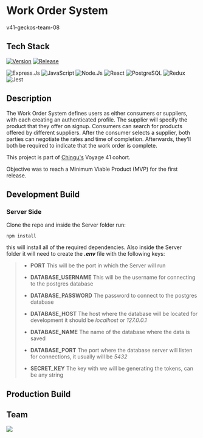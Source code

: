 # Work Order System

v41-geckos-team-08

## Tech Stack

[![Version](https://img.shields.io/badge/version-dev-green.svg)](https://shields.io/)
[![Release](https://img.shields.io/badge/release-0.1.0-blue.svg)](https://shields.io/)

![Express.Js](https://img.shields.io/badge/Express.js-000000?style=for-the-badge&logo=express&logoColor=white)
![JavaScript](https://img.shields.io/badge/JavaScript-323330?style=for-the-badge&logo=javascript&logoColor=F7DF1E)
![Node.Js](https://img.shields.io/badge/Node.js-339933?style=for-the-badge&logo=nodedotjs&logoColor=white)
![React](https://img.shields.io/badge/React-20232A?style=for-the-badge&logo=react&logoColor=61DAFB)
![PostgreSQL](https://img.shields.io/badge/PostgreSQL-316192?style=for-the-badge&logo=postgresql&logoColor=white)
![Redux](https://img.shields.io/badge/Redux-593D88?style=for-the-badge&logo=redux&logoColor=white)
![Jest](https://img.shields.io/badge/-jest-%23C21325?style=for-the-badge&logo=jest&logoColor=white)

## Description

The Work Order System defines users as either consumers or suppliers, with each creating an authenticated profile. The supplier will specify the product that they offer on signup. Consumers can search for products offered by different suppliers. After the consumer selects a supplier, both parties can negotiate the rates and time of completion. Afterwards, they'll both be required to indicate that the work order is complete.

This project is part of [Chingu's](https://chingu.io/) Voyage 41 cohort.

Objective was to reach a Minimum Viable Product (MVP) for the first release.

## Development Build

### Server Side

Clone the repo and inside the Server folder run:

```Command
npm install
```

this will install all of the required dependencies.  Also inside the Server folder it will need to create the ***.env*** file with the following keys:

> - **PORT** This will be the port in which the Server will run
>
> - **DATABASE_USERNAME** This will be the username for connecting to the postgres database
> - **DATABASE_PASSWORD** The password to connect to the postgres database
> - **DATABASE_HOST** The host where the database will be located for development it should be *localhost* or *127.0.0.1*
> - **DATABASE_NAME** The name of the database where the data is saved
> - **DATABASE_PORT** The port where the database server will listen for connections, it usually will be *5432*
>
> - **SECRET_KEY** The key with we will be generating the tokens, can be any string

## Production Build

## Team

<a href="https://github.com/chingu-voyages/v41-geckos-team-08/graphs/contributors"> <img src="https://contributors-img.firebaseapp.com/image?repo=chingu-voyages/v41-geckos-team-08" /> </a>
